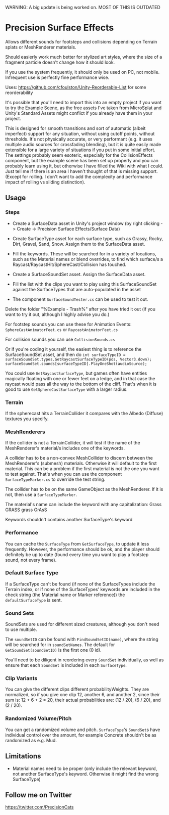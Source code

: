 WARNING: A big update is being worked on.
MOST OF THIS IS OUTDATED

# Precision Surface Effects

Allows different sounds for footsteps and collisions depending on Terrain splats or MeshRenderer materials.

Should easierly work much better for stylized art styles, where the size of a fragment particle doesn't change how it should look.

If you use the system frequently, it should only be used on PC, not mobile. Infrequent use is perfectly fine performance wise.

Uses: https://github.com/cfoulston/Unity-Reorderable-List for some reorderability

It's possible that you'll need to import this into an empty project if you want to try the Example Scene, as the free assets I've taken from MicroSplat and Unity's Standard Assets might conflict if you already have them in your project.

  This is designed for smooth transitions and sort of automatic (albeit imperfect) support for any situation, without using cutoff points, without thresholds. It's not physically accurate, or very performant (e.g. it uses multiple audio sources for crossfading blending), but it is quite easily made extensible for a large variety of situations if you put in some initial effort. The settings probably seem esoteric, especially for the CollisionEffects component, but the example scene has been set up properly and you can probably learn using it, but otherwise I have filled the Wiki with what I could. Just tell me if there is an area I haven't thought of that is missing support. (Except for rolling. I don't want to add the complexity and performance impact of rolling vs sliding distinction).

## Usage

### Steps

- Create a SurfaceData asset in Unity's project window (by right clicking -> Create -> Precision Surface Effects/Surface Data)
- Create SurfaceType asset for each surface type, such as Grassy, Rocky, Dirt, Gravel, Sand, Snow. Assign them to the SurfaceData asset.
- Fill the keywords. These will be searched for in a variety of locations, such as the Material names or blend overrides, to find which surface/s a Raycast/RaycastHit/SphereCast/Collision has touched. 

- Create a SurfaceSoundSet asset. Assign the SurfaceData asset.
- Fill the list with the clips you want to play using this SurfaceSoundSet against the SurfaceTypes that are auto-populated in the asset

- The component `SurfaceSoundTester.cs` can be used to test it out.

Delete the folder "%Example - Trash%" after you have tried it out (if you want to try it out, although I highly advise you do.)

For footstep sounds you can use these for Animation Events:
`SphereCastAnimatorFeet.cs`
or
`RaycastAnimatorFeet.cs`

For collision sounds you can use
`CollisionSounds.cs`

Or if you're coding it yourself, the easiest thing is to reference the SurfaceSoundSet asset, and then do 
`int surfaceTypeID = surfaceSoundSet.types.GetRaycastSurfaceTypeID(pos, Vector3.down);`
`surfaceSoundSet.sounds[surfaceTypeID].PlayOneShot(audioSource);`

You could use `GetRaycastSurfaceType`, but games often have entities magically floating with one or fewer feet on a ledge, and in that case the raycast would pass all the way to the bottom of the cliff. That's when it is good to use `GetSphereCastSurfaceType` with a larger radius.

### Terrain
If the spherecast hits a TerrainCollider it compares with the Albedo (Diffuse) textures you specify.

### MeshRenderers
If the collider is not a TerrainCollider, it will test if the name of the MeshRenderer's material/s includes one of the keywords.

A collider has to be a non-convex MeshCollider to discern between the MeshRenderer's (submesh) materials. Otherwise it will default to the first material.
This can be a problem if the first material is not the one you want to test against.
That's when you can use the component `SurfaceTypeMarker.cs` to override the test string.

The collider has to be on the same GameObject as the MeshRenderer. If it is not, then use a `SurfaceTypeMarker`.

The material's name can include the keyword with any capitalization:
    Grass
    GRASS
    grass
    GrAsS
    
Keywords shouldn't contains another SurfaceType's keyword

### Performance
You can cache the `SurfaceType` from `GetSurfaceType`, to update it less frequently. However, the performance should be ok, and the player should definitely be up to date (found every time you want to play a footstep sound, not every frame).

### Default Surface Type
If a SurfaceType can't be found (if none of the SurfaceTypes include the Terrain index, or if none of the SurfaceTypes' keywords are included in the check string (the Material name or Marker reference)) the `defaultSurfaceType` is sent.

### Sound Sets
SoundSets are used for different sized creatures, although you don't need to use multiple. 

The `soundSetID` can be found with `FindSoundSetID(name)`, where the string will be searched for in `soundSetNames`.
The default for `GetSoundSet(soundSetID)` is the first one (0 id). 

You'll need to be diligent in reordering every `SoundSet` individually, as well as ensure that each `SoundSet` is included in each `SurfaceType`.

### Clip Variants
You can give the different clips different probabilityWeights. They are normalized, so if you give one clip 12, another 6, and another 2, since their sum is: 12 + 6 + 2 = 20, their actual probabilities are: (12 / 20), (6 / 20), and (2 / 20). 

### Randomized Volume/Pitch
You can get a randomized volume and pitch. `SurfaceType`'s `SoundSet`s have individual control over the amount, for example Concrete shouldn't be as randomized as e.g. Mud.

## Limitations

- Material names need to be proper (only include the relevant keyword, not another SurfaceType's keyword. Otherwise it might find the wrong SurfaceType)

## Follow me on Twitter

https://twitter.com/PrecisionCats
